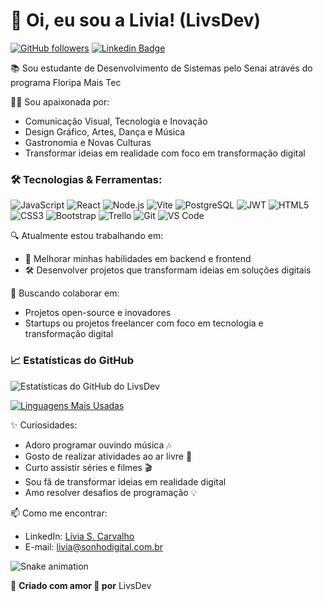 # 👋 Oi, eu sou a Livia! (LivsDev)

[![GitHub followers](https://img.shields.io/github/followers/LivsDev?style=social)](https://github.com/LivsDev) 
[![Linkedin Badge](https://img.shields.io/badge/-Conectar%20no%20LinkedIn-blue?style=flat-square&logo=Linkedin&logoColor=white&link=https://www.linkedin.com/in/livia-s-carvalho/)](https://www.linkedin.com/in/livia-s-carvalho/)

📚 Sou estudante de Desenvolvimento de Sistemas pelo Senai
através do programa Floripa Mais Tec

👨‍💻 Sou apaixonada por:
- Comunicação Visual, Tecnologia e Inovação
- Design Gráfico, Artes, Dança e Música
- Gastronomia e Novas Culturas
- Transformar ideias em realidade com foco em transformação digital

### 🛠 Tecnologias & Ferramentas:

![JavaScript](https://img.shields.io/badge/-JavaScript-F7DF1E?style=flat-square&logo=javascript&logoColor=black)
![React](https://img.shields.io/badge/-React-61DAFB?style=flat-square&logo=react&logoColor=white)
![Node.js](https://img.shields.io/badge/-Node.js-339933?style=flat-square&logo=node.js&logoColor=white)
![Vite](https://img.shields.io/badge/-Vite-646CFF?style=flat-square&logo=vite&logoColor=white)
![PostgreSQL](https://img.shields.io/badge/-PostgreSQL-336791?style=flat-square&logo=postgresql&logoColor=white)
![JWT](https://img.shields.io/badge/-JWT-000000?style=flat-square&logo=json-web-tokens&logoColor=white)
![HTML5](https://img.shields.io/badge/-HTML5-E34F26?style=flat-square&logo=html5&logoColor=white)
![CSS3](https://img.shields.io/badge/-CSS5-1572B6?style=flat-square&logo=css3)
![Bootstrap](https://img.shields.io/badge/-Bootstrap-7952B3?style=flat-square&logo=bootstrap&logoColor=white)
![Trello](https://img.shields.io/badge/-Trello-0079BF?style=flat-square&logo=trello&logoColor=white)
![Git](https://img.shields.io/badge/-Git-F05032?style=flat-square&logo=git&logoColor=white)
![VS Code](https://img.shields.io/badge/-VS%20Code-007ACC?style=flat-square&logo=visual-studio-code&logoColor=white)


🔍 Atualmente estou trabalhando em:
- 🚀 Melhorar minhas habilidades em backend e frontend
- 🛠 Desenvolver projetos que transformam ideias em soluções digitais

👯 Buscando colaborar em:
- Projetos open-source e inovadores
- Startups ou projetos freelancer com foco em tecnologia e transformação digital

  
### 📈 Estatísticas do GitHub

![Estatísticas do GitHub do LivsDev](https://github-readme-stats.vercel.app/api?username=LivsDev&show_icons=true&theme=radical)

[![Linguagens Mais Usadas](https://github-readme-stats.vercel.app/api/top-langs/?username=LivsDev&layout=compact&theme=radical)](https://github.com/anuraghazra/github-readme-stats)

✨ Curiosidades:
- Adoro programar ouvindo música 🎶
- Gosto de realizar atividades ao ar livre 🌳
- Curto assistir séries e filmes 🎬
- Sou fã de transformar ideias em realidade digital
- Amo resolver desafios de programação 💡


📫 Como me encontrar:
- LinkedIn: [Lívia S. Carvalho](https://www.linkedin.com/in/livia-s-carvalho/)
- E-mail: livia@sonhodigital.com.br

 ![Snake animation](https://github.com/LivsDev/LivsDev/blob/output/github-contribution-grid-snake.svg)

🎨 **Criado com amor 💛 por** LivsDev

